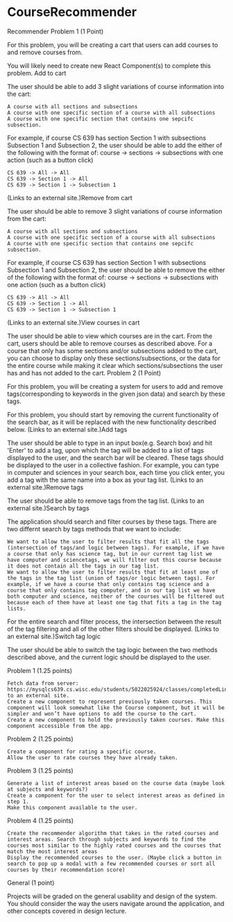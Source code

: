 # CourseRecommender

Recommender
Problem 1 (1 Point)

For this problem, you will be creating a cart that users can add courses to and remove courses from.

You will likely need to create new React Component(s) to complete this problem.
Add to cart

The user should be able to add 3 slight variations of course information into the cart:

    A course with all sections and subsections
    A course with one specific section of a course with all subsections
    A course with one specific section that contains one sepcifc subsection.

For example, if course CS 639 has section Section 1 with subsections Subsection 1 and Subsection 2, the user should be able to add the either of the following with the format of: course -> sections -> subsections with one action (such as a button click)

    CS 639 -> All -> All
    CS 639 -> Section 1 -> All
    CS 639 -> Section 1 -> Subsection 1

 (Links to an external site.)Remove from cart

The user should be able to remove 3 slight variations of course information from the cart:

    A course with all sections and subsections
    A course with one specific section of a course with all subsections
    A course with one specific section that contains one sepcifc subsection.

For example, if course CS 639 has section Section 1 with subsections Subsection 1 and Subsection 2, the user should be able to remove the either of the following with the format of: course -> sections -> subsections with one action (such as a button click)

    CS 639 -> All -> All
    CS 639 -> Section 1 -> All
    CS 639 -> Section 1 -> Subsection 1

 (Links to an external site.)View courses in cart

The user should be able to view which courses are in the cart. From the cart, users should be able to remove courses as described above. For a course that only has some sections and/or subsections added to the cart, you can choose to display only these sections/subsections, or the data for the entire course while making it clear which sections/subsections the user has and has not added to the cart.
Problem 2 (1 Point)

For this problem, you will be creating a system for users to add and remove tags(corresponding to keywords in the given json data) and search by these tags.

For this problem, you should start by removing the current functionality of the search bar, as it will be replaced with the new functionality described below.
 (Links to an external site.)Add tags

The user should be able to type in an input box(e.g. Search box) and hit 'Enter' to add a tag, upon which the tag will be added to a list of tags displayed to the user, and the search bar will be cleared. These tags should be displayed to the user in a collective fashion. For example, you can type in computer and sciences in your search box, each time you click enter, you add a tag with the same name into a box as your tag list.
 (Links to an external site.)Remove tags

The user should be able to remove tags from the tag list.
 (Links to an external site.)Search by tags

The application should search and filter courses by these tags. There are two differnt search by tags methods that we want to include:

    We want to allow the user to filter results that fit all the tags (intersection of tags/and logic between tags). For example, if we have a course that only has science tag, but in our current tag list we have computer and sciencetags, we will filter out this course because it does not contain all the tags in our tag list.
    We want to allow the user to filter results that fit at least one of the tags in the tag list (union of tags/or logic between tags). For example, if we have a course that only contains tag science and a course that only contains tag computer, and in our tag list we have both computer and science, neither of the courses will be filtered out because each of them have at least one tag that fits a tag in the tag lists.

For the entire search and filter process, the intersection between the result of the tag filtering and all of the other filters should be displayed.
 (Links to an external site.)Switch tag logic

The user should be able to switch the tag logic between the two methods described above, and the current logic should be displayed to the user.

Problem 1 (1.25 points)

    Fetch data from server: https://mysqlcs639.cs.wisc.edu/students/5022025924/classes/completedLinks to an external site.
    Create a new component to represent previously taken courses. This component will look somewhat like the Course component, but it will be simpler and won’t have options to add the course to the cart.
    Create a new component to hold the previously taken courses. Make this component accessible from the app. 

 

Problem 2 (1.25 points)

    Create a component for rating a specific course.
    Allow the user to rate courses they have already taken.

 

Problem 3 (1.25 points)

    Generate a list of interest areas based on the course data (maybe look at subjects and keywords?)
    Create a component for the user to select interest areas as defined in step 1.
    Make this component available to the user.

 

Problem 4 (1.25 points)

    Create the recommender algorithm that takes in the rated courses and interest areas. Search through subjects and keywords to find the courses most similar to the highly rated courses and the courses that match the most interest areas
    Display the recommended courses to the user. (Maybe click a button in search to pop up a modal with a few recommended courses or sort all courses by their recommendation score)

 

General (1 point)

Projects will be graded on the general usability and design of the system. You should consider the way the users navigate around the application, and other concepts covered in design lecture.
